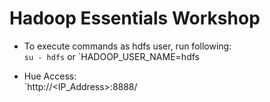 # Hadoop Essentials Workshop

* To execute commands as hdfs user, run following:  
`su - hdfs` or `HADOOP_USER_NAME=hdfs 

* Hue Access:  
`http://<IP_Address>:8888/
